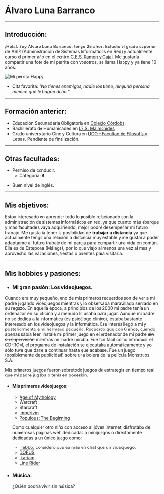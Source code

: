 # Álvaro Luna Barranco
----
## Introducción:
¡Hola!. Soy Álvaro Luna Barranco, tengo 25 años. Estudio el grado superior de ASIR (Administración de Sistemas Informáticos en Red) y actualmente curso el primer año en el centro [C.E.S. Ramon y Cajal](https://ramonycajal.net/). Me gustaría compartir una foto de mi perrita con vosotros, se llama Happy y ya tiene 10 años.

![Mi perrita Happy](https://i.imgur.com/Iu1kT3Q.jpg)


- Cita favorita:  "_No tienes enemigos, nadie los tiene, ninguna persona merece que le hagan daño._"

---

## Formación anterior:
- Educación Secunadaria Obligatoria en [Colegio Córdoba](https://www.colegiocordoba.es/).
- Bachillerato de Humanidades en [I.E.S. Maimonides](https://iesmaimonides.es/)
- Grado universitario Cine y Cultura en [UCO - Facultad de Filosofía y Letras](https://www.uco.es/filosofiayletras/es/grado-cine-y-cultura). Pendiente de finalización.

---
   
## Otras facultades:
+ Permiso de conducir.
    + Categoría: **B**.
- Buen nivel de inglés.

---

## Mis objetivos:
Estoy interesado en aprender todo lo posible relacionado con la administración de sistemas informáticos en red, ya que cuanto más abarque y más facultades vaya adquiriendo, mejor podré desempeñar mi futuro trabajo. Me gustaría tener la posibilidad de **trabajar a distancia** ya que actualmente tengo una relación a distancia muy estable y me gustaría poder adaptarme al futuro trabajo de mi pareja para compartir una vida en común. Ella es de Estepona (Málaga), por lo que viajo al menos una vez al mes y aprovecho las vacaciones, fiestas o puentes para visitarla.

---

## Mis hobbies y pasiones:
+ ### Mi gran pasión: Los videojuegos.
Cuando era muy pequeño, uno de mis primeros recuerdos son de ver a mi padre jugando videojuegos mientras y lo observaba maravillado sentado en su regazo. En aquella época, a principios de los 2000 mi padre tenía un ordenador en su oficina y a menudo lo usaba para jugar. Aunque mi padre no se dedica a la informática (es psicólogo clínico), estaba bastante interesado en los videojuegos y la informática. Ese interés llegó a mi y posteriormente a mi hermano pequeño. Recuerdo que con 6 años, cuando apenas sabía leer, instalé mi primer juego en el ordenador de mi padre ~~sin su supervisión~~ mientras mi madre miraba. Fue tan fácil cómo introducir el CD-ROM, el programa de instalación se ejecutaba automáticamente y yo sólo tuve que darle a continuar hasta que acabase. Fue un juego (posiblemente de publicidad) sobre una bolera de la película Monstruos S.A.

Mis primeros juegos fueron sobretodo juegos de estrategia en tiempo real que mi padre jugaba o tenía en posesión.

+ #### Mis primeros videojuegos:
   + [Age of Mythology](https://es.wikipedia.org/wiki/Age_of_Mythology)
   + Warcraft
   + Starcraft
   + [Imperivm](https://es.wikipedia.org/wiki/Imperivm)
   + [Populous: The Beginning](https://es.wikipedia.org/wiki/Imperivm)

  Como cualquier otro niño con acceso al jóven internet, disfrutaba de numerosas páginas web dedicadas a minijuegos o directamente dedicadas a un único juego como:

  + [Habbo](https://es.wikipedia.org/wiki/Habbo), considero que es más un chat que un videojuego.
  + [DOFUS](https://www.dofus.com/es/prehome)
  + [Ikariam](https://gameforge.com/es-ES/play/ikariam/)
  + [Line Rider](https://www.linerider.com/)
    
- ### Música.
  ¿Quién podría vivir sin música? 


